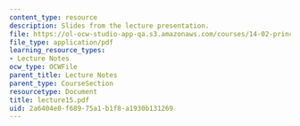 ```yaml
---
content_type: resource
description: Slides from the lecture presentation.
file: https://ol-ocw-studio-app-qa.s3.amazonaws.com/courses/14-02-principles-of-macroeconomics-fall-2004/2a6404e0f68975a1b1f8a1930b131269_lecture15.pdf
file_type: application/pdf
learning_resource_types:
- Lecture Notes
ocw_type: OCWFile
parent_title: Lecture Notes
parent_type: CourseSection
resourcetype: Document
title: lecture15.pdf
uid: 2a6404e0-f689-75a1-b1f8-a1930b131269
---
```

